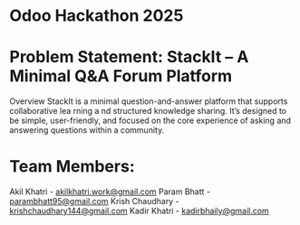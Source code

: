 # Odoo Hackathon 2025

# Problem Statement: StackIt – A Minimal Q&A Forum Platform
Overview
StackIt is a minimal question-and-answer platform that supports collaborative
lea rning a nd structured knowledge sharing. It’s designed to be simple, user-friendly,
and focused on the core experience of asking and answering questions within a
community.

# Team Members: 
Akil Khatri - akilkhatri.work@gmail.com
Param Bhatt - parambhatt95@gmail.com
Krish Chaudhary - krishchaudhary144@gmail.com
Kadir Khatri - kadirbhaily@gmail.com